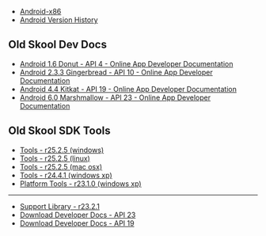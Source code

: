 * [Android-x86](https://www.android-x86.org/)
* [Android Version History](https://en.wikipedia.org/wiki/Android_version_history)


Old Skool Dev Docs
------------------

* [Android 1.6 Donut - API 4 - Online App Developer Documentation](https://minimum-viable-product.github.io/donut-docs/index.html)
* [Android 2.3.3 Gingerbread - API 10 - Online App Developer Documentation](http://web.archive.org/web/20110221191816/http://developer.android.com/guide/index.html)
* [Android 4.4 Kitkat - API 19 - Online App Developer Documentation](https://minimum-viable-product.github.io/kitkat-docs/training/index.html)
* [Android 6.0 Marshmallow - API 23 - Online App Developer Documentation](https://minimum-viable-product.github.io/marshmallow-docs/training/index.html)


Old Skool SDK Tools
-------------------

* [Tools - r25.2.5 (windows)](https://dl.google.com/android/repository/tools_r25.2.5-windows.zip)
* [Tools - r25.2.5 (linux)](https://dl.google.com/android/repository/tools_r25.2.5-linux.zip)
* [Tools - r25.2.5 (mac osx)](https://dl.google.com/android/repository/tools_r25.2.5-macosx.zip)
* [Tools - r24.4.1 (windows xp)](https://dl.google.com/android/repository/tools_r24.4.1-windows.zip)
* [Platform Tools - r23.1.0 (windows xp)](https://dl.google.com/android/repository/platform-tools_r23.1.0-windows.zip)

---

* [Support Library - r23.2.1](https://dl.google.com/android/repository/support_r23.2.1.zip)
* [Download Developer Docs - API 23](https://dl.google.com/android/repository/docs-23_r01.zip)
* [Download Developer Docs - API 19](https://dl.google.com/android/repository/docs-19_r02.zip)

